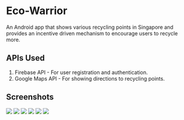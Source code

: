 # Eco-Warrior
An Android app that shows various recycling points in Singapore and provides an incentive driven mechanism to encourage users to recycle more.

## APIs Used
1. Firebase API - For user registration and authentication.
2. Google Maps API - For showing directions to recycling points.

## Screenshots
![](/screenshots/1.png) ![](/screenshots/2.png)
![](/screenshots/3.png)
![](/screenshots/4.png)
![](/screenshots/5.png)
![](/screenshots/6.png)
